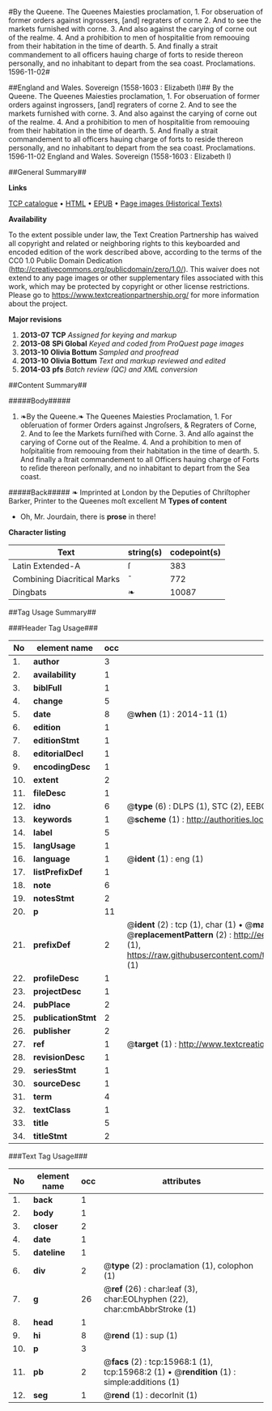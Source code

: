 #By the Queene. The Queenes Maiesties proclamation, 1. For obseruation of former orders against ingrossers, [and] regraters of corne 2. And to see the markets furnished with corne. 3. And also against the carying of corne out of the realme. 4. And a prohibition to men of hospitalitie from remoouing from their habitation in the time of dearth. 5. And finally a strait commandement to all officers hauing charge of forts to reside thereon personally, and no inhabitant to depart from the sea coast. Proclamations. 1596-11-02#

##England and Wales. Sovereign (1558-1603 : Elizabeth I)##
By the Queene. The Queenes Maiesties proclamation, 1. For obseruation of former orders against ingrossers, [and] regraters of corne 2. And to see the markets furnished with corne. 3. And also against the carying of corne out of the realme. 4. And a prohibition to men of hospitalitie from remoouing from their habitation in the time of dearth. 5. And finally a strait commandement to all officers hauing charge of forts to reside thereon personally, and no inhabitant to depart from the sea coast.
Proclamations. 1596-11-02
England and Wales. Sovereign (1558-1603 : Elizabeth I)

##General Summary##

**Links**

[TCP catalogue](http://www.ota.ox.ac.uk/tcp/)  • 
[HTML](http://tei.it.ox.ac.uk/tcp/Texts-HTML/free/A21/A21923.html)  • 
[EPUB](http://tei.it.ox.ac.uk/tcp/Texts-EPUB/free/A21/A21923.epub) • 
[Page images (Historical Texts)](https://historicaltexts.jisc.ac.uk/eebo-99850742e)

**Availability**

To the extent possible under law, the Text Creation Partnership has waived all copyright and related or neighboring rights to this keyboarded and encoded edition of the work described above, according to the terms of the CC0 1.0 Public Domain Dedication (http://creativecommons.org/publicdomain/zero/1.0/). This waiver does not extend to any page images or other supplementary files associated with this work, which may be protected by copyright or other license restrictions. Please go to https://www.textcreationpartnership.org/ for more information about the project.

**Major revisions**

1. __2013-07__ __TCP__ *Assigned for keying and markup*
1. __2013-08__ __SPi Global__ *Keyed and coded from ProQuest page images*
1. __2013-10__ __Olivia Bottum__ *Sampled and proofread*
1. __2013-10__ __Olivia Bottum__ *Text and markup reviewed and edited*
1. __2014-03__ __pfs__ *Batch review (QC) and XML conversion*

##Content Summary##

#####Body#####

1. ❧By the Queene.❧ The Queenes Maiesties Proclamation, 1. For obſeruation of former Orders against Jngroſsers, & Regraters of Corne, 2. And to ſee the Markets furniſhed with Corne. 3. And alſo against the carying of Corne out of the Realme. 4. And a prohibition to men of hoſpitalitie from remoouing from their habitation in the time of dearth. 5. And finally a ſtrait commandement to all Officers hauing charge of Forts to reſide thereon perſonally, and no inhabitant to depart from the Sea coast.

#####Back#####
❧ Imprinted at London by the Deputies of Chriſtopher Barker, Printer to the Queenes moſt excellent M
**Types of content**

  * Oh, Mr. Jourdain, there is **prose** in there!

**Character listing**


|Text|string(s)|codepoint(s)|
|---|---|---|
|Latin Extended-A|ſ|383|
|Combining             Diacritical Marks|̄|772|
|Dingbats|❧|10087|

##Tag Usage Summary##

###Header Tag Usage###

|No|element name|occ|attributes|
|---|---|---|---|
|1.|__author__|3||
|2.|__availability__|1||
|3.|__biblFull__|1||
|4.|__change__|5||
|5.|__date__|8| @__when__ (1) : 2014-11 (1)|
|6.|__edition__|1||
|7.|__editionStmt__|1||
|8.|__editorialDecl__|1||
|9.|__encodingDesc__|1||
|10.|__extent__|2||
|11.|__fileDesc__|1||
|12.|__idno__|6| @__type__ (6) : DLPS (1), STC (2), EEBO-CITATION (1), PROQUEST (1), VID (1)|
|13.|__keywords__|1| @__scheme__ (1) : http://authorities.loc.gov/ (1)|
|14.|__label__|5||
|15.|__langUsage__|1||
|16.|__language__|1| @__ident__ (1) : eng (1)|
|17.|__listPrefixDef__|1||
|18.|__note__|6||
|19.|__notesStmt__|2||
|20.|__p__|11||
|21.|__prefixDef__|2| @__ident__ (2) : tcp (1), char (1)  •  @__matchPattern__ (2) : ([0-9\-]+):([0-9IVX]+) (1), (.+) (1)  •  @__replacementPattern__ (2) : http://eebo.chadwyck.com/downloadtiff?vid=$1&page=$2 (1), https://raw.githubusercontent.com/textcreationpartnership/Texts/master/tcpchars.xml#$1 (1)|
|22.|__profileDesc__|1||
|23.|__projectDesc__|1||
|24.|__pubPlace__|2||
|25.|__publicationStmt__|2||
|26.|__publisher__|2||
|27.|__ref__|1| @__target__ (1) : http://www.textcreationpartnership.org/docs/. (1)|
|28.|__revisionDesc__|1||
|29.|__seriesStmt__|1||
|30.|__sourceDesc__|1||
|31.|__term__|4||
|32.|__textClass__|1||
|33.|__title__|5||
|34.|__titleStmt__|2||


###Text Tag Usage###

|No|element name|occ|attributes|
|---|---|---|---|
|1.|__back__|1||
|2.|__body__|1||
|3.|__closer__|2||
|4.|__date__|1||
|5.|__dateline__|1||
|6.|__div__|2| @__type__ (2) : proclamation (1), colophon (1)|
|7.|__g__|26| @__ref__ (26) : char:leaf (3), char:EOLhyphen (22), char:cmbAbbrStroke (1)|
|8.|__head__|1||
|9.|__hi__|8| @__rend__ (1) : sup (1)|
|10.|__p__|3||
|11.|__pb__|2| @__facs__ (2) : tcp:15968:1 (1), tcp:15968:2 (1)  •  @__rendition__ (1) : simple:additions (1)|
|12.|__seg__|1| @__rend__ (1) : decorInit (1)|
